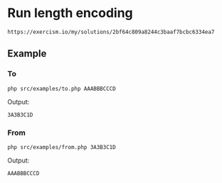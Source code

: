 # Run length encoding

`https://exercism.io/my/solutions/2bf64c809a8244c3baaf7bcbc6334ea7`

## Example

### To

`php src/examples/to.php AAABBBCCCD`

Output:

`3A3B3C1D`

### From

`php src/examples/from.php 3A3B3C1D`

Output:

`AAABBBCCCD`